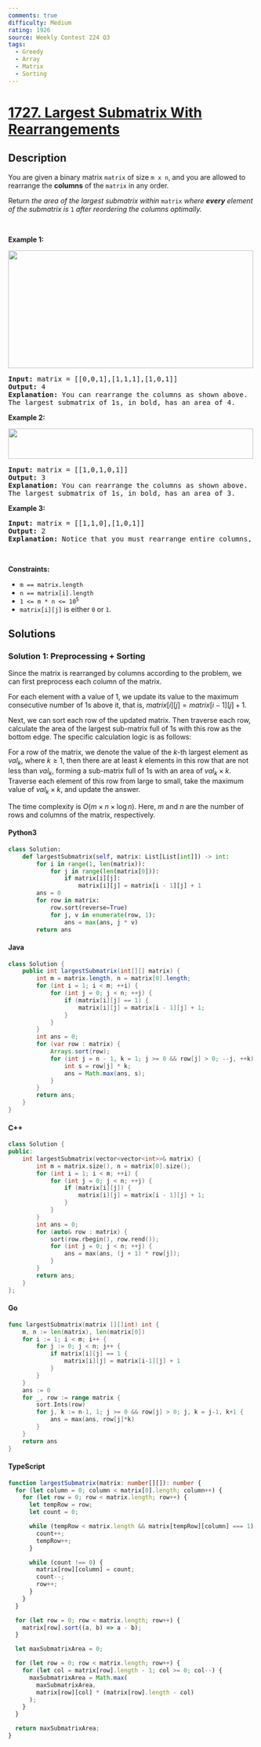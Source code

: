 ```yaml
---
comments: true
difficulty: Medium
rating: 1926
source: Weekly Contest 224 Q3
tags:
  - Greedy
  - Array
  - Matrix
  - Sorting
---
```


<!-- problem:start -->

# [1727. Largest Submatrix With Rearrangements](https://leetcode.com/problems/largest-submatrix-with-rearrangements)

## Description

<!-- description:start -->

<p>You are given a binary matrix <code>matrix</code> of size <code>m x n</code>, and you are allowed to rearrange the <strong>columns</strong> of the <code>matrix</code> in any order.</p>

<p>Return <em>the area of the largest submatrix within </em><code>matrix</code><em> where <strong>every</strong> element of the submatrix is </em><code>1</code><em> after reordering the columns optimally.</em></p>

<p>&nbsp;</p>
<p><strong class="example">Example 1:</strong></p>
<img alt="" src="https://fastly.jsdelivr.net/gh/doocs/leetcode@main/solution/1700-1799/1727.Largest%20Submatrix%20With%20Rearrangements/images/screenshot-2020-12-30-at-40536-pm.png" style="width: 500px; height: 240px;" />
<pre>
<strong>Input:</strong> matrix = [[0,0,1],[1,1,1],[1,0,1]]
<strong>Output:</strong> 4
<strong>Explanation:</strong> You can rearrange the columns as shown above.
The largest submatrix of 1s, in bold, has an area of 4.
</pre>

<p><strong class="example">Example 2:</strong></p>
<img alt="" src="https://fastly.jsdelivr.net/gh/doocs/leetcode@main/solution/1700-1799/1727.Largest%20Submatrix%20With%20Rearrangements/images/screenshot-2020-12-30-at-40852-pm.png" style="width: 500px; height: 62px;" />
<pre>
<strong>Input:</strong> matrix = [[1,0,1,0,1]]
<strong>Output:</strong> 3
<strong>Explanation:</strong> You can rearrange the columns as shown above.
The largest submatrix of 1s, in bold, has an area of 3.
</pre>

<p><strong class="example">Example 3:</strong></p>

<pre>
<strong>Input:</strong> matrix = [[1,1,0],[1,0,1]]
<strong>Output:</strong> 2
<strong>Explanation:</strong> Notice that you must rearrange entire columns, and there is no way to make a submatrix of 1s larger than an area of 2.
</pre>

<p>&nbsp;</p>
<p><strong>Constraints:</strong></p>

<ul>
	<li><code>m == matrix.length</code></li>
	<li><code>n == matrix[i].length</code></li>
	<li><code>1 &lt;= m * n &lt;= 10<sup>5</sup></code></li>
	<li><code>matrix[i][j]</code> is either <code>0</code> or <code>1</code>.</li>
</ul>

<!-- description:end -->

## Solutions

<!-- solution:start -->

### Solution 1: Preprocessing + Sorting

Since the matrix is rearranged by columns according to the problem, we can first preprocess each column of the matrix.

For each element with a value of $1$, we update its value to the maximum consecutive number of $1$s above it, that is, $matrix[i][j] = matrix[i-1][j] + 1$.

Next, we can sort each row of the updated matrix. Then traverse each row, calculate the area of the largest sub-matrix full of $1$s with this row as the bottom edge. The specific calculation logic is as follows:

For a row of the matrix, we denote the value of the $k$-th largest element as $val_k$, where $k \geq 1$, then there are at least $k$ elements in this row that are not less than $val_k$, forming a sub-matrix full of $1$s with an area of $val_k \times k$. Traverse each element of this row from large to small, take the maximum value of $val_k \times k$, and update the answer.

The time complexity is $O(m \times n \times \log n)$. Here, $m$ and $n$ are the number of rows and columns of the matrix, respectively.

<!-- tabs:start -->

#### Python3

```python
class Solution:
    def largestSubmatrix(self, matrix: List[List[int]]) -> int:
        for i in range(1, len(matrix)):
            for j in range(len(matrix[0])):
                if matrix[i][j]:
                    matrix[i][j] = matrix[i - 1][j] + 1
        ans = 0
        for row in matrix:
            row.sort(reverse=True)
            for j, v in enumerate(row, 1):
                ans = max(ans, j * v)
        return ans
```

#### Java

```java
class Solution {
    public int largestSubmatrix(int[][] matrix) {
        int m = matrix.length, n = matrix[0].length;
        for (int i = 1; i < m; ++i) {
            for (int j = 0; j < n; ++j) {
                if (matrix[i][j] == 1) {
                    matrix[i][j] = matrix[i - 1][j] + 1;
                }
            }
        }
        int ans = 0;
        for (var row : matrix) {
            Arrays.sort(row);
            for (int j = n - 1, k = 1; j >= 0 && row[j] > 0; --j, ++k) {
                int s = row[j] * k;
                ans = Math.max(ans, s);
            }
        }
        return ans;
    }
}
```

#### C++

```cpp
class Solution {
public:
    int largestSubmatrix(vector<vector<int>>& matrix) {
        int m = matrix.size(), n = matrix[0].size();
        for (int i = 1; i < m; ++i) {
            for (int j = 0; j < n; ++j) {
                if (matrix[i][j]) {
                    matrix[i][j] = matrix[i - 1][j] + 1;
                }
            }
        }
        int ans = 0;
        for (auto& row : matrix) {
            sort(row.rbegin(), row.rend());
            for (int j = 0; j < n; ++j) {
                ans = max(ans, (j + 1) * row[j]);
            }
        }
        return ans;
    }
};
```

#### Go

```go
func largestSubmatrix(matrix [][]int) int {
	m, n := len(matrix), len(matrix[0])
	for i := 1; i < m; i++ {
		for j := 0; j < n; j++ {
			if matrix[i][j] == 1 {
				matrix[i][j] = matrix[i-1][j] + 1
			}
		}
	}
	ans := 0
	for _, row := range matrix {
		sort.Ints(row)
		for j, k := n-1, 1; j >= 0 && row[j] > 0; j, k = j-1, k+1 {
			ans = max(ans, row[j]*k)
		}
	}
	return ans
}
```

#### TypeScript

```ts
function largestSubmatrix(matrix: number[][]): number {
  for (let column = 0; column < matrix[0].length; column++) {
    for (let row = 0; row < matrix.length; row++) {
      let tempRow = row;
      let count = 0;

      while (tempRow < matrix.length && matrix[tempRow][column] === 1) {
        count++;
        tempRow++;
      }

      while (count !== 0) {
        matrix[row][column] = count;
        count--;
        row++;
      }
    }
  }

  for (let row = 0; row < matrix.length; row++) {
    matrix[row].sort((a, b) => a - b);
  }

  let maxSubmatrixArea = 0;

  for (let row = 0; row < matrix.length; row++) {
    for (let col = matrix[row].length - 1; col >= 0; col--) {
      maxSubmatrixArea = Math.max(
        maxSubmatrixArea,
        matrix[row][col] * (matrix[row].length - col)
      );
    }
  }

  return maxSubmatrixArea;
}
```

<!-- tabs:end -->

<!-- solution:end -->

<!-- problem:end -->
